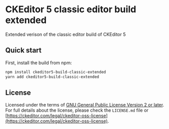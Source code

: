 CKEditor 5 classic editor build extended
========================================

Extended verison of the classic editor build of CKEditor 5

## Quick start

First, install the build from npm:

```bash
npm install ckeditor5-build-classic-extended
yarn add ckeditor5-build-classic-extended
```

## License

Licensed under the terms of [GNU General Public License Version 2 or later](http://www.gnu.org/licenses/gpl.html). For full details about the license, please check the `LICENSE.md` file or [https://ckeditor.com/legal/ckeditor-oss-license](https://ckeditor.com/legal/ckeditor-oss-license).
